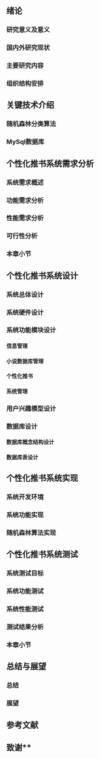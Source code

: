 ## 绪论
### 研究意义及意义
### 国内外研究现状
### 主要研究内容
### 组织结构安排
## 关键技术介绍
### 随机森林分类算法
### MySql数据库
## 个性化推书系统需求分析
### 系统需求概述
### 功能需求分析
### 性能需求分析
### 可行性分析
### 本章小节
## 个性化推书系统设计
### 系统总体设计
### 系统硬件设计
### 系统功能模块设计
#### 信息管理
#### 小说数据库管理
#### 个性化推书
#### 系统管理
### 用户兴趣模型设计
### 数据库设计
#### 数据库概念结构设计
#### 数据库表设计
## 个性化推书系统实现
### 系统开发环境
### 系统功能实现
### 随机森林算法实现
## 个性化推书系统测试
### 系统测试目标
### 系统功能测试
### 系统性能测试
### 测试结果分析
### 本章小节
## 总结与展望
### 总结
### 展望
## 参考文献
## 致谢**